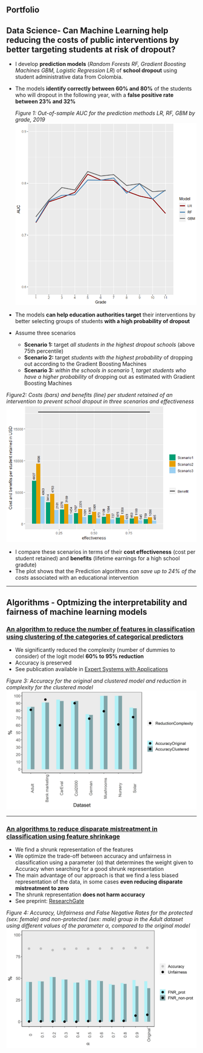 ## Portfolio
## Data Science- Can Machine Learning help reducing the costs of public interventions by better targeting students at risk of dropout?
- I develop **prediction models** (_Random Forests RF, Gradient Boosting Machines GBM, Logistic Regression LR_) of **school dropout** using student administrative data from Colombia.
- The models **identify correctly between 60% and 80%** of the students who will dropout in the following year, with a **false positive rate between 23% and 32%**

  _Figure 1: Out-of-sample AUC for the prediction methods LR, RF, GBM by grade, 2019_
  <img src="images/auc.PNG?raw=true"/> 
  
 
  
- The models **can help education authorities target** their interventions by better selecting groups of students **with a high probability of dropout**
- Assume three scenarios
  - **Scenario 1:** target _all students in the highest dropout schools_ (above 75th percentile)
  - **Scenario 2:** target _students with the highest probability_ of dropping out according to the Gradient Boosting Machines
  - **Scenario 3:** _within the schools in scenario 1, target students who have a higher probability_ of dropping out as estimated with Gradient Boosting Machines

_Figure2: Costs (bars) and benefits (line) per student retained of an intervention to prevent school dropout in three scenarios and effectiveness_
<img src="images/color_blind.png?raw=true"/> 

- I compare these scenarios in terms of their **cost effectiveness** (cost per student retained) and **benefits** (lifetime earnings for a high school gradute)
- The plot shows that the Prediction algorithms _can save up to 24% of the costs_ associated with an educational intervention

---
## Algorithms - Optmizing the interpretability and fairness of machine learning models 
### [An algorithm to reduce the number of features in classification using clustering of the categories of categorical predictors](https://marcelagalvisres.github.io/clustcat/)

- We significantly reduced the complexity (number of dummies to consider) of the logit model **60% to 95% reduction**
- Accuracy is preserved
- See publication available in [Expert Systems with Applications](https://doi.org/10.1016/j.eswa.2021.115245)


_Figure 3: Accuracy for the original and clustered model and reduction in complexity for the clustered model_
<img src="images/effect_clust.jpeg?raw=true"/>

---

### [An algorithms to reduce disparate mistreatment in classification using feature shrinkage](https://www.researchgate.net/publication/358614960_Improving_fairness_of_Generalized_Linear_Models_by_feature_shrinkage)

- We find a shrunk representation of the features 
- We optimize the trade-off between accuracy and unfairness in classification using a parameter (&alpha;) that determines the weight given to Accuracy when searching for a good shrunk representation
- The main advantage of our approach is that we find a less biased representation of the data, in some cases **even reducing disparate mistreatment to zero** 
- The shrunk representation **does not harm accuracy**
- See preprint: [ResearchGate](https://www.researchgate.net/publication/358614960_Improving_fairness_of_Generalized_Linear_Models_by_feature_shrinkage)

_Figure 4: Accuracy, Unfairness and False Negative Rates for the protected (sex: female) and non-protected (sex: male) group in the Adult dataset using different values of the parameter &alpha;, compared to the original model_
<img src="images/Adult_sex.jpeg?raw=true"/> 



